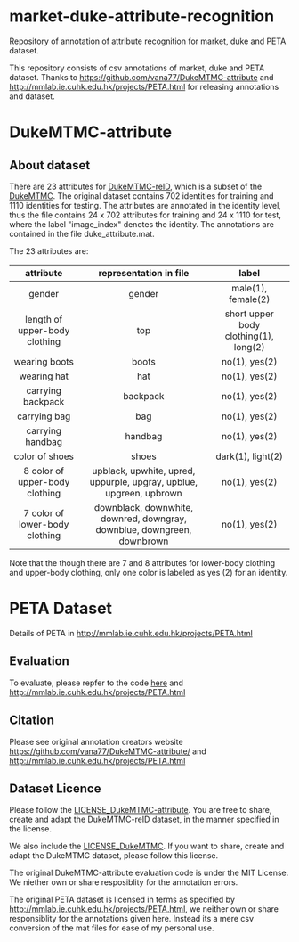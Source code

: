 # market-duke-attribute-recognition
Repository of annotation of attribute recognition for market, duke and PETA dataset.

This repository consists of csv annotations of market, duke and PETA dataset. Thanks to https://github.com/vana77/DukeMTMC-attribute and http://mmlab.ie.cuhk.edu.hk/projects/PETA.html for releasing annotations and dataset.


# DukeMTMC-attribute

## About dataset

There are 23 attributes for [DukeMTMC-reID](https://github.com/layumi/DukeMTMC-reID_evaluation), 
which  is a subset of the [DukeMTMC](http://vision.cs.duke.edu/DukeMTMC/). 
The original dataset contains 702 identities for training and 1110 identities for testing. 
The attributes are annotated in the identity level, thus the file contains 24 x 702 attributes for training and 24 x 1110 for test, where the label "image_index" denotes the identity. 
The annotations are contained in the file duke_attribute.mat.


The 23 attributes are: 

| attribute | representation in file | label |
| :----: | :----: | :----: |
| gender | gender | male(1), female(2) |
| length of upper-body clothing | top | short upper body clothing(1), long(2)    |
| wearing boots| boots| no(1), yes(2)    |
| wearing hat| hat | no(1), yes(2) |
| carrying backpack| backpack | no(1), yes(2) |
| carrying bag| bag | no(1), yes(2) |
| carrying handbag| handbag | no(1), yes(2) |
| color of shoes| shoes | dark(1), light(2) |
| 8 color of upper-body clothing| upblack, upwhite, upred, uppurple, upgray, upblue, upgreen, upbrown | no(1), yes(2) |
| 7 color of lower-body clothing| downblack, downwhite, downred, downgray, downblue, downgreen, downbrown | no(1), yes(2) |

Note that the though there are 7 and 8 attributes for lower-body clothing and upper-body clothing, only one color is labeled as yes (2) for an identity.
 
# PETA Dataset
Details of PETA in  http://mmlab.ie.cuhk.edu.hk/projects/PETA.html

## Evaluation 
To evaluate, please repfer to the code [here](https://github.com/vana77/Market-1501_Attribute) and http://mmlab.ie.cuhk.edu.hk/projects/PETA.html

## Citation

Please see original annotation creators website https://github.com/vana77/DukeMTMC-attribute/ and http://mmlab.ie.cuhk.edu.hk/projects/PETA.html

## Dataset Licence
Please follow the [LICENSE_DukeMTMC-attribute](https://github.com/vana77/DukeMTMC-attribute/blob/master/LICENSE_DukeMTMC-attribute.txt). You are free to share, create and adapt the DukeMTMC-reID dataset, in the manner specified in the license.

We also include the [LICENSE_DukeMTMC](https://github.com/vana77/DukeMTMC-attribute/blob/master/LICENSE_DukeMTMC.txt). If you want to share, create and adapt the DukeMTMC dataset, please follow this license.

The original DukeMTMC-attribute evaluation code is under the MIT License. We niether own or share resposiblity for the annotation errors.

The original PETA dataset is licensed in terms as specified by http://mmlab.ie.cuhk.edu.hk/projects/PETA.html, we neither own or share responsiblity for the annotations given here. Instead its a mere csv conversion of the mat files for ease of my personal use.

